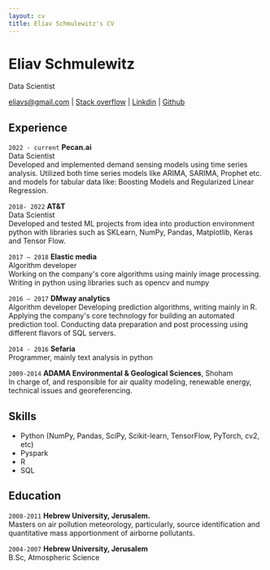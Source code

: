 ```yaml
---
layout: cv
title: Eliav Schmulewitz's CV
---
```

# Eliav Schmulewitz
Data Scientist

<div id="webaddress">
<a target="_blank" rel="noopener noreferrer" href="mailto:eliavs@gmail.com">eliavs@gmail.com</a>
| <a target="_blank" rel="noopener noreferrer" href="https://stackoverflow.com/users/397521/eliavs">Stack overflow</a>
|  <a target="_blank" rel="noopener noreferrer" href="https://www.linkedin.com/in/eliav-schmulewitz-05924315/">Linkdin</a>
 | <a target="_blank" rel="noopener noreferrer" href="https://github.com/eliavs">Github</a>
</div>


## Experience

 `2022 - current` **Pecan.ai**  
Data Scientist  
Developed and implemented demand sensing models using time series analysis.
Utilized both time series models like ARIMA, SARIMA, Prophet etc. and models for tabular data like: Boosting Models and Regularized Linear Regression. 

 `2018- 2022` **AT&T**   
Data Scientist   
Developed and tested ML projects from idea  into production environment 
python with libraries such as SKLearn, NumPy, Pandas, Matplotlib, Keras and Tensor Flow.

 `2017 – 2018` **Elastic media**   
Algorithm developer  
 Working on the company's core algorithms using mainly image processing. Writing in python using libraries  such as   opencv and numpy
  
 `2016 – 2017` **DMway analytics**   
 Algorithm developer
Developing prediction algorithms, writing mainly in R. 
Applying the company's core technology for building an automated prediction tool. 
Conducting data preparation and post processing using different flavors of SQL servers.
  
 `2014 - 2016`  **Sefaria**   
Programmer, mainly text analysis in python

 `2009-2014` **ADAMA Environmental & Geological Sciences**, Shoham  
In charge of, and responsible for air quality modeling, renewable energy, technical issues and
georeferencing.


## Skills

- Python (NumPy, Pandas, SciPy, Scikit-learn, TensorFlow, PyTorch, cv2, etc)
- Pyspark
- R
- SQL



## Education

`2008-2011`
__Hebrew University, Jerusalem.__  
Masters on air pollution meteorology, particularly, source identification and quantitative
mass apportionment of airborne pollutants.

`2004-2007`
__Hebrew University, Jerusalem__  
B.Sc, Atmospheric Science


<!-- ### Footer

Last updated: March, 2024 -->


